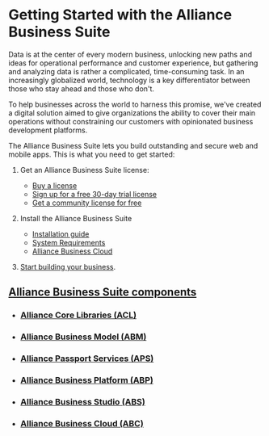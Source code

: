 # Getting Started with the Alliance Business Suite

Data is at the center of every modern business, unlocking new paths and ideas for operational performance and customer experience, but gathering and analyzing data is rather a complicated, time-consuming task. In an increasingly globalized world, technology is a key differentiator between those who stay ahead and those who don't. 

To help businesses across the world to harness this promise, we've created a digital solution aimed to give organizations the ability to cover their main operations without constraining our customers with opinionated business development platforms.

The Alliance Business Suite lets you build outstanding and secure web and mobile apps. This is what you need to get started:

1. Get an Alliance Business Suite license:

   -  [Buy a license](https://fenix-alliance.com/suite)
   -  [Sign up for a free 30-day trial license](https://fenix-alliance.com/suite)
   -  [Get a community license for free](https://fenix-alliance.com/suite)

1. Install the Alliance Business Suite
   -  [Installation guide](/Fundamentals/Installation.md)
   -  [System Requirements](/Requirements.md)
   -  [Alliance Business Cloud](https://fenix-alliance.com/cloud)

1. [Start building your business](/Fundamentals.md).

## [Alliance Business Suite components](/Components.md)

- ### [Alliance Core Libraries (ACL)](/Components/Alliance-Core-Libraries.md)
- ### [Alliance Business Model (ABM)](/Components/Alliance-Business-Model.md)
- ### [Alliance Passport Services (APS)](/Components/Alliance-Passport-Service.md)
- ### [Alliance Business Platform (ABP)](/Components/Alliance-Business-Platform.md)
- ### [Alliance Business Studio (ABS)](/Components/Alliance-Business-Studio.md)
- ### [Alliance Business Cloud (ABC)](/Components/Alliance-Business-Cloud.md)

